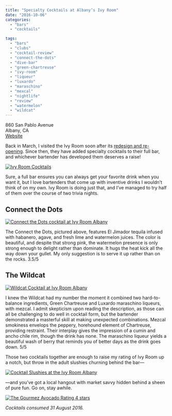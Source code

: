 ```yaml
---
title: "Specialty Cocktails at Albany’s Ivy Room"
date: "2016-10-06"
categories:
  - "bars"
  - "cocktails"

tags:
  - "bars"
  - "clubs"
  - "cocktail-review"
  - "connect-the-dots"
  - "dive-bar"
  - "green-chartreuse"
  - "ivy-room"
  - "liqueur"
  - "luxardo"
  - "maraschino"
  - "mexcal"
  - "nightlife"
  - "review"
  - "watermelon"
  - "wildcat"
---
```


860 San Pablo Avenue\
Albany, CA\
[Website](http://ivyroom.com/)

Back in March, I visited the Ivy Room soon after its [redesign and re-opening](http://thegourmez.com/2016/03/29/ivy-room-albany-review/). Since then, they have added specialty cocktails to their full bar, and whichever bartender has developed them deserves a raise!

[![Ivy Room Cocktails](http://s3.amazonaws.com/thegourmez-wpmedia/2016/10/Ivy-Room-Drinks-01-333x500.jpg)](http://s3.amazonaws.com/thegourmez-wpmedia/2016/10/Ivy-Room-Drinks-01.jpg)

Sure, a full bar ensures you can always get your favorite drink when you want it, but I love bartenders that come up with inventive drinks I wouldn’t think of on my own. Ivy Room is doing just that, and I’ve managed to try half of them over the course of two trivia nights.

## Connect the Dots

[![Connect the Dots cocktail at Ivy Room Albany](http://s3.amazonaws.com/thegourmez-wpmedia/2016/10/Ivy-Room-Drinks-04-393x500.jpg)](http://s3.amazonaws.com/thegourmez-wpmedia/2016/10/Ivy-Room-Drinks-04.jpg)

The Connect the Dots, pictured above, features El Jimador tequila infused with habanero, agave, and fresh lime and watermelon juices. The color is beautiful, and despite that strong pink, the watermelon presence is only strong enough to delight rather than dominate. It hugs the heat kick all the way down your gullet. My only suggestion is to serve it up rather than on the rocks. 3.5/5

## The Wildcat

[![Wildcat Cocktail at Ivy Room Albany](http://s3.amazonaws.com/thegourmez-wpmedia/2016/10/Ivy-Room-Drinks-03-333x500.jpg)](http://s3.amazonaws.com/thegourmez-wpmedia/2016/10/Ivy-Room-Drinks-03.jpg)

I knew the Wildcat had my number the moment it combined two hard-to-balance ingredients, Green Chartreuse and Luxardo maraschino liqueurs, with mezcal. I admit skepticism upon reading the description, as those can all be challenging to do well in cocktail form, but the bartender demonstrated a masterful skill at making unexpected combinations. Mezcal smokiness envelops the peppery, horehound element of Chartreuse, providing restraint. Their interplay gives the impression of a cumin and ancho chile rim, though the drink has none. The maraschino liqueur yields a beautiful wash of berry that reminds you of better days as the drink goes down. 5/5

Those two cocktails together are enough to raise my rating of Ivy Room up a notch, but throw in the adult slushies churning behind the bar—

[![Cocktail Slushies at the Ivy Room Albany](http://s3.amazonaws.com/thegourmez-wpmedia/2016/10/Ivy-Room-Drinks-02-402x500.jpg)](http://s3.amazonaws.com/thegourmez-wpmedia/2016/10/Ivy-Room-Drinks-02.jpg)

—and you’ve got a local hangout with market savvy hidden behind a sheen of pure fun. Go on, stay awhile.

[![The Gourmez Avocado Rating 4 stars](http://s3.amazonaws.com/thegourmez-wpmedia/2009/05/rating_avocado1.gif)](http://s3.amazonaws.com/thegourmez-wpmedia/2009/05/rating_avocado1.gif)

_Cocktails consumed 31 August 2016._

